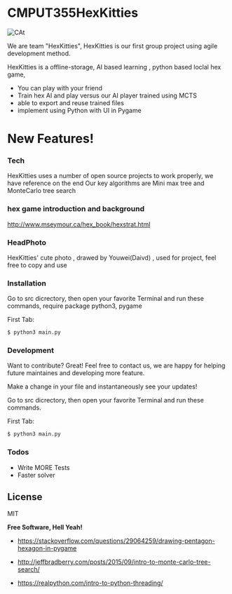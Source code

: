 # CMPUT355HexKitties


![CAt](https://user-images.githubusercontent.com/45375571/100148606-34a38c80-2e5a-11eb-9a43-e095d77f1dd6.png)

We are team "HexKitties", HexKitties is our first group project using agile development method.


HexKitties is a offline-storage, AI based learning , python based loclal hex game, 

  - You can play with your friend
  - Train hex AI and play versus our AI player trained using MCTS
  - able to export and reuse trained files 
  - implement using Python with UI in Pygame


# New Features!

### Tech

HexKitties uses a number of open source projects to work properly, we have reference on the end
Our key algorithms are Mini max tree and MonteCarlo tree search

### hex game introduction and background
http://www.mseymour.ca/hex_book/hexstrat.html

### HeadPhoto
HexKitties' cute photo , drawed by Youwei(Daivd) , used for project, feel free to copy and use

### Installation

Go to src dicrectory, then open your favorite Terminal and run these commands, require package python3, pygame

First Tab:
```sh
$ python3 main.py
```



### Development

Want to contribute? Great!
Feel free to contact us, we are happy for helping future maintaines and developing more feature.

Make a change in your file and instantaneously see your updates!

Go to src dicrectory, then open your favorite Terminal and run these commands.

First Tab:
```sh
$ python3 main.py
```





### Todos

 - Write MORE Tests
 - Faster solver

License
----

MIT


**Free Software, Hell Yeah!**

* https://stackoverflow.com/questions/29064259/drawing-pentagon-hexagon-in-pygame

* http://jeffbradberry.com/posts/2015/09/intro-to-monte-carlo-tree-search/

* https://realpython.com/intro-to-python-threading/

[//]: # (These are reference links used in the body of this note and get stripped out when the markdown processor does its job. There is no need to format nicely because it shouldn't be seen. Thanks SO - http://stackoverflow.com/questions/4823468/store-comments-in-markdown-syntax)

	
  
   [dill]: <https://dillinger.io/>
   

